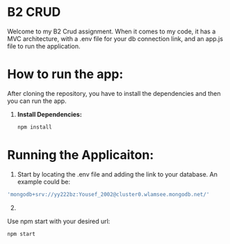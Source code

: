 # B2 CRUD
Welcome to my B2 Crud assignment. When it comes to my code, it has a MVC architecture, with a .env file for your db connection link, and an app.js file to run the application.

# How to run the app:
After cloning the repository, you have to install the dependencies and then you can run the app.
1. **Install Dependencies:**
   ```bash
   npm install


# Running the Applicaiton:
1. Start by locating the .env file and adding the link to your database. An example could be:
```bash
'mongodb+srv://yy222bz:Yousef_2002@cluster0.wlamsee.mongodb.net/'
```

2.
Use npm start with your desired url:
```bash
npm start 
```